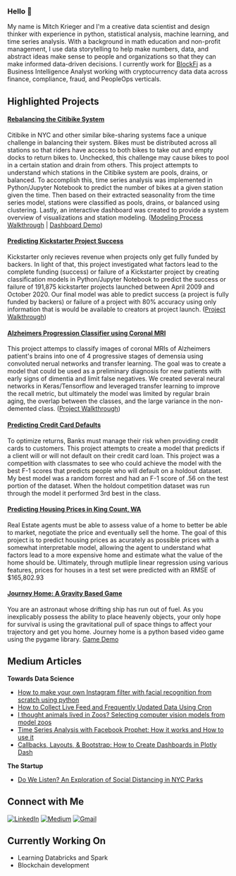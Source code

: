 ### Hello 👋

My name is Mitch Krieger and I'm a creative data scientist and design thinker with experience in python, statistical analysis, machine learning, and time series analysis. With a background in math education and non-profit management, I use data storytelling to help make numbers, data, and abstract ideas make sense to people and organizations so that they can make informed data-driven decisions. I currently work for [BlockFi](http://blockfi.com/) as a Business Intelligence Analyst working with cryptocurrency data data across finance, compliance, fraud, and PeopleOps verticals.

## Highlighted Projects

#### [Rebalancing the Citibike System](https://github.com/mitkrieg/citibike-timeseries)

Citibike in NYC and other similar bike-sharing systems face a unique challenge in balancing their system. Bikes must be distributed across all stations so that riders have access to both bikes to take out and empty docks to return bikes to. Unchecked, this challenge may cause bikes to pool in a certain station and drain from others. This project attempts to understand which stations in the Citibike system are pools, drains, or balanced. To accomplish this, time series analysis was implemented in Python/Jupyter Notebook to predict the number of bikes at a given station given the time. Then based on their extracted seasonality from the time series model, stations were classified as pools, drains, or balanced using clustering. Lastly, an interactive dashboard was created to provide a system overview of visualizations and station modeling. ([Modeling Process Walkthrough](https://www.loom.com/share/904770479b6b4b319b06b8f031698f9b) | [Dashboard Demo](https://www.loom.com/share/ccc1286476194f0c8ffd07a21740813a))

#### [Predicting Kickstarter Project Success](https://github.com/griffinhundley/kickstarter_success)

Kickstarter only recieves revenue when projects only get fully funded by backers. In light of that, this project investigated what factors lead to the complete funding (success) or failure of a Kickstarter project by creating classification models in Python/Jupyter Notebook to predict the success or failure of 191,875 kickstarter projects launched between April 2009 and October 2020. Our final model was able to predict success (a project is fully funded by backers) or failure of a project with 80% accuracy using only information that is would be available to creators at project launch. ([Project Walkthrough](https://www.loom.com/share/bb1e22fd367649e49cfe599a1a3e30bd))

#### [Alzheimers Progression Classifier using Coronal MRI](https://github.com/Jacobheyman702/Alzheimer_Image_classifier-)

This project attemps to classify images of coronal MRIs of Alzheimers patient's brains into one of 4 progressive stages of demensia using convoluted nerual networks and transfer learning. The goal was to create a model that could be used as a preliminary diagnosis for new patients with early signs of dimentia and limit false negatives. We created several neural networks in Keras/Tensorflow and leveraged transfer learning to improve the recall metric, but ultimately the model was limited by regular brain aging, the overlap between the classes, and the large variance in the non-demented class. ([Project Walkthrough](https://www.loom.com/share/acc35b43694f409ba2bcc09c7c5c567e))

#### [Predicting Credit Card Defaults](https://github.com/mitkrieg/predicting-defaults)

To optimize returns, Banks must manage their risk when providing credit cards to customers. This project attempts to create a model that predicts if a client will or will not default on their credit card loan. This project was a competition with classmates to see who could achieve the model with the best F-1 scores that predicts people who will default on a holdout dataset. My best model was a random forrest and had an F-1 score of .56 on the test portion of the dataset. When the holdout competition dataset was run through the model it performed 3rd best in the class.

#### [Predicting Housing Prices in King Count, WA](https://github.com/mitkrieg/predicting-housing-prices)

Real Estate agents must be able to assess value of a home to better be able to market, negotiate the price and eventually sell the home. The goal of this project is to predict housing prices as acurately as possible prices with a somewhat interpretable model, allowing the agent to understand what factors lead to a more expensive home and estimate what the value of the home should be. Ultimately, through mutliple linear regression using various features, prices for houses in a test set were predicted with an RMSE of \$165,802.93

#### [Journey Home: A Gravity Based Game](https://github.com/mitkrieg/Gravity)

You are an astronaut whose drifting ship has run out of fuel. As you inexplicably possess the ability to place heavenly objects, your only hope for survival is using the gravitational pull of space things to affect your trajectory and get you home. Journey home is a python based video game using the pygame library. [Game Demo](https://www.youtube.com/watch?v=EnXRUZDFae4&feature=emb_logo)

## Medium Articles

**Towards Data Science**
- [How to make your own Instagram filter with facial recognition from scratch using python](https://towardsdatascience.com/how-to-make-your-own-instagram-filter-with-facial-recognition-from-scratch-using-python-d3a42029e65b)
- [How to Collect Live Feed and Frequently Updated Data Using Cron](https://towardsdatascience.com/how-to-collect-live-feed-and-frequently-updated-data-using-cron-994b42740abd)
- [I thought animals lived in Zoos? Selecting computer vision models from model zoos](https://towardsdatascience.com/why-build-a-model-if-you-can-steal-one-computer-vision-without-training-models-c259a165cd90)
- [Time Series Analysis with Facebook Prophet: How it works and How to use it](https://mitchellkrieger.medium.com/time-series-analysis-with-facebook-prophet-how-it-works-and-how-to-use-it-f15ecf2c0e3a)
- [Callbacks, Layouts, & Bootstrap: How to Create Dashboards in Plotly Dash](https://mitchellkrieger.medium.com/callbacks-layouts-bootstrap-how-to-create-dashboards-in-plotly-dash-1d233ff63e30)

**The Startup**
- [Do We Listen? An Exploration of Social Distancing in NYC Parks](https://medium.com/swlh/do-we-listen-an-exploration-of-social-distancing-in-nyc-parks-50f9286a65b6)

## Connect with Me
<a href="https://www.linkedin.com/in/kriegermitchell/" target="_blank"><img alt="LinkedIn" src="https://img.shields.io/badge/linkedin-%230077B5.svg?&style=for-the-badge&logo=linkedin&logoColor=white" /></a> <a href="https://mitchellkrieger.medium.com/" target="_blank"><img alt="Medium" src="https://img.shields.io/badge/medium-%2312100E.svg?&style=for-the-badge&logo=medium&logoColor=white" /></a> <a href="mailto:mitkrieger@gmail.com" target="_blank"><img alt="Gmail" src="https://img.shields.io/badge/Gmail-D14836?&style=for-the-badge&logo=Gmail&logoColor=white" /></a> 

## Currently Working On

- Learning Databricks and Spark
- Blockchain development

<!--
**mitkrieg/mitkrieg** is a ✨ _special_ ✨ repository because its `README.md` (this file) appears on your GitHub profile.

Here are some ideas to get you started:

- 🔭 I’m currently working on ...
- 🌱 I’m currently learning ...
- 👯 I’m looking to collaborate on ...
- 🤔 I’m looking for help with ...
- 💬 Ask me about ...
- 📫 How to reach me: ...
- 😄 Pronouns: ...
- ⚡ Fun fact: ...
-->
